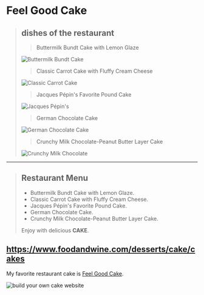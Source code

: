 # Feel Good Cake

>## dishes of the restaurant
>
>><p>Buttermilk Bundt Cake with Lemon Glaze<p>
>![Buttermilk Bundt Cake](https://imagesvc.meredithcorp.io/v3/mm/image?url=https%3A%2F%2Fstatic.onecms.io%2Fwp-content%2Fuploads%2Fsites%2F9%2F2016%2F05%2FHD-201408-r-Buttermilk-Bundt-Cake-with-Lemon-Glaze.jpg&w=200&c=sc&poi=face&q=60)
>><p>Classic Carrot Cake with Fluffy Cream Cheese<p>
>![Classic Carrot Cake](https://imagesvc.meredithcorp.io/v3/mm/image?url=https%3A%2F%2Fstatic.onecms.io%2Fwp-content%2Fuploads%2Fsites%2F9%2F2012%2F01%2F200901-r-carrot-cake.jpg&w=200&c=sc&poi=face&q=60)
>><p>Jacques Pépin's Favorite Pound Cake</p>
>![Jacques Pépin's](https://imagesvc.meredithcorp.io/v3/mm/image?url=https%3A%2F%2Fstatic.onecms.io%2Fwp-content%2Fuploads%2Fsites%2F9%2F2008%2F09%2Ffw200712_r_poundcake.jpg&w=200&c=sc&poi=face&q=60)
>><p>German Chocolate Cake</p>
>![German Chocolate Cake](https://imagesvc.meredithcorp.io/v3/mm/image?url=https%3A%2F%2Fstatic.onecms.io%2Fwp-content%2Fuploads%2Fsites%2F9%2F2016%2F01%2FHD-201108-r-german-chocolate-cake.jpg&w=200&c=sc&poi=face&q=60)
>><p>Crunchy Milk Chocolate-Peanut Butter Layer Cake</p>
>![Crunchy Milk Chocolate](https://imagesvc.meredithcorp.io/v3/mm/image?url=https%3A%2F%2Fstatic.onecms.io%2Fwp-content%2Fuploads%2Fsites%2F9%2F2011%2F10%2Ffw200711_r_crunchymlkchopb.jpg&w=200&c=sc&poi=face&q=60)
---

> ## Restaurant Menu
> - Buttermilk Bundt Cake with Lemon Glaze.
> - Classic Carrot Cake with Fluffy Cream Cheese.
> - Jacques Pépin's Favorite Pound Cake.
> - German Chocolate Cake.
> - Crunchy Milk Chocolate-Peanut Butter Layer Cake.
>
>  Enjoy with delicious **CAKE**.

https://www.foodandwine.com/desserts/cake/cakes
---
My favorite restaurant cake is [Feel Good Cake](https://github.com/OmarQatt/my-restaurant "The best restaurant for a cake").

![build your own cake website](https://drive.google.com/file/d/15KDjHLaVV2e7xAAwiGZxBEKFHLfc_MR6/view?usp=sharing)

